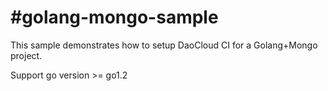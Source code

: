 #golang-mongo-sample
=====
This sample demonstrates how to setup DaoCloud CI for a Golang+Mongo project.

Support go version >= go1.2 